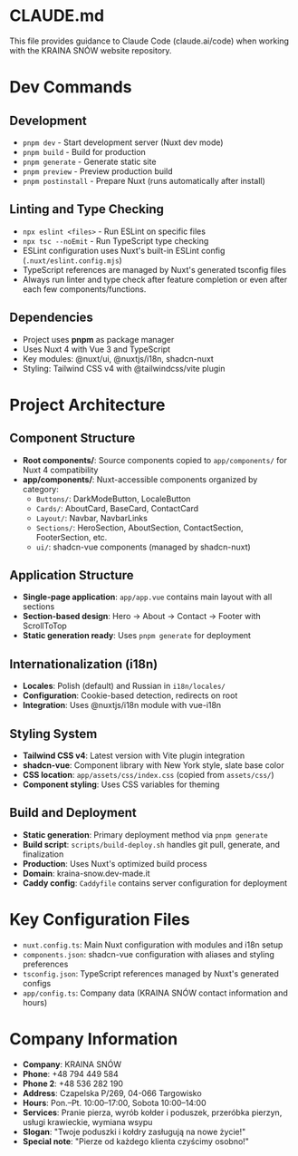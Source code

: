# CLAUDE.md

This file provides guidance to Claude Code (claude.ai/code) when working with the KRAINA SNÓW website repository.

# Dev Commands

## Development  
- `pnpm dev` - Start development server (Nuxt dev mode)
- `pnpm build` - Build for production  
- `pnpm generate` - Generate static site
- `pnpm preview` - Preview production build
- `pnpm postinstall` - Prepare Nuxt (runs automatically after install)

## Linting and Type Checking
- `npx eslint <files>` - Run ESLint on specific files
- `npx tsc --noEmit` - Run TypeScript type checking
- ESLint configuration uses Nuxt's built-in ESLint config (`.nuxt/eslint.config.mjs`)
- TypeScript references are managed by Nuxt's generated tsconfig files
- Always run linter and type check after feature completion or even after each few components/functions.

## Dependencies
- Project uses **pnpm** as package manager
- Uses Nuxt 4 with Vue 3 and TypeScript
- Key modules: @nuxt/ui, @nuxtjs/i18n, shadcn-nuxt
- Styling: Tailwind CSS v4 with @tailwindcss/vite plugin

# Project Architecture

## Component Structure
- **Root components/**: Source components copied to `app/components/` for Nuxt 4 compatibility
- **app/components/**: Nuxt-accessible components organized by category:
  - `Buttons/`: DarkModeButton, LocaleButton  
  - `Cards/`: AboutCard, BaseCard, ContactCard
  - `Layout/`: Navbar, NavbarLinks
  - `Sections/`: HeroSection, AboutSection, ContactSection, FooterSection, etc.
  - `ui/`: shadcn-vue components (managed by shadcn-nuxt)

## Application Structure  
- **Single-page application**: `app/app.vue` contains main layout with all sections
- **Section-based design**: Hero → About → Contact → Footer with ScrollToTop
- **Static generation ready**: Uses `pnpm generate` for deployment

## Internationalization (i18n)
- **Locales**: Polish (default) and Russian in `i18n/locales/`
- **Configuration**: Cookie-based detection, redirects on root
- **Integration**: Uses @nuxtjs/i18n module with vue-i18n

## Styling System
- **Tailwind CSS v4**: Latest version with Vite plugin integration
- **shadcn-vue**: Component library with New York style, slate base color
- **CSS location**: `app/assets/css/index.css` (copied from `assets/css/`)
- **Component styling**: Uses CSS variables for theming

## Build and Deployment
- **Static generation**: Primary deployment method via `pnpm generate`
- **Build script**: `scripts/build-deploy.sh` handles git pull, generate, and finalization
- **Production**: Uses Nuxt's optimized build process
- **Domain**: kraina-snow.dev-made.it
- **Caddy config**: `Caddyfile` contains server configuration for deployment

# Key Configuration Files
- `nuxt.config.ts`: Main Nuxt configuration with modules and i18n setup
- `components.json`: shadcn-vue configuration with aliases and styling preferences
- `tsconfig.json`: TypeScript references managed by Nuxt's generated configs
- `app/config.ts`: Company data (KRAINA SNÓW contact information and hours)

# Company Information
- **Company**: KRAINA SNÓW
- **Phone**: +48 794 449 584
- **Phone 2**: +48 536 282 190
- **Address**: Czapelska P/269, 04-066 Targowisko
- **Hours**: Pon.–Pt. 10:00–17:00, Sobota 10:00–14:00
- **Services**: Pranie pierza, wyrób kołder i poduszek, przeróbka pierzyn, usługi krawieckie, wymiana wsypu
- **Slogan**: "Twoje poduszki i kołdry zasługują na nowe życie!"
- **Special note**: "Pierze od każdego klienta czyścimy osobno!"
 